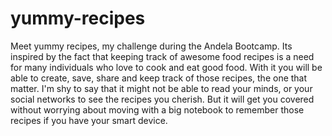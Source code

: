 # yummy-recipes
Meet yummy recipes, my challenge during the Andela Bootcamp. Its inspired by the fact that keeping track of awesome food recipes is a need for many individuals who love to cook and eat good food. With it you will be able to create, save, share and keep track of those recipes, the one that matter. I'm shy to say that it might not be able to read your minds, or your social networks to see the recipes you cherish. But it will get you covered without worrying about moving with a big notebook to remember those recipes if you have your smart device.
